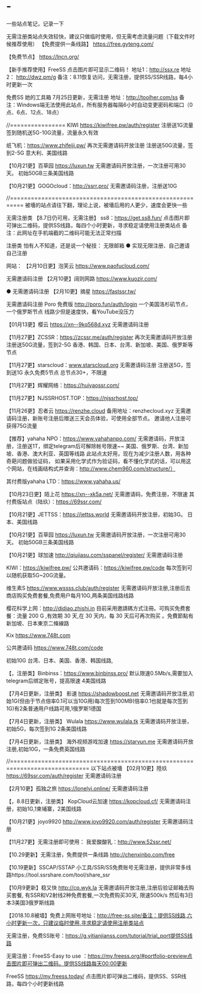 # -

一些站点笔记，记录一下



无需注册类站点失效较快，建议只做临时使用，但无需考虑流量问题（下载文件时候推荐使用）
【免费提供一条线路】
https://free.gyteng.com/

【免费节点】
https://lncn.org/

【新手推荐使用】FreeSS
点击图片即可显示二维码！
地址1：http://ssx.re
地址2： http://dwz.pm/g
备注：8.11恢复访问，无需注册，提供SS/SSR线路，每4小时更新一次

免费SS 她的工具箱
7月25日更新，无需注册
地址：http://toolher.com/ss
备注：Windows端无法使用此站点，所有服务器每隔6小时自动变更密码和端口（0点、6点、12点、18点）


//================
KIWI https://kiwifree.pw/auth/register
注册送1G流量
签到随机送5G-10G流量，流量永久有效

纸飞机：https://www.zhifeiji.pw/
再次无需邀请码开放注册
注册送50G流量，签到2-5G
意大利、美国线路

【10月21更】百草园 https://luxun.tw 
无需邀请码开放注册，一次注册可用30天。
初始50GB三条美国线路 

【10月21更】GOGOcloud：http://ssrr.pro/
无需邀请码注册，注册送10G

//==========================================================
被墻的站点请往下翻，理论上说，被墻后用的人更少，速度会更快一些

无需注册类
【8.7日仍可用，无需注册】
ss8：https://get.ss8.fun/
点击图片即可弹出二维码，提供SS线路，每四个小时更新，寻求稳定请使用注册类站点
备注：此网址在手机端截的二维码可能无法正常扫描


注册类
怕有人不知道，还是说一个秘技：
无限邮箱 ● 实现无限注册、自己邀请自己注册

网站：
【2月10日更】泡芙云 https://www.paofucloud.com/

无需邀请码注册
【2月10更】阔则网路 https://www.kuozir.com/

● 无需邀请码注册
【2月10更】摘星 https://fastssr.tw/

无需邀请码注册
Poro 免费版 http://poro.fun/auth/login
一个美国洛杉矶节点，一个俄罗斯节点
线路少但是速度快，看YouTube没压力

 【01月13更】樱云 https://xn--9kq568d.xyz
无需邀请码注册

【11月27更】ZCSSR：https://zcssr.me/auth/register
再次无需邀请码开放注册
注册送50G流量，签到2-5G
香港、韩国、日本、台湾、新加坡、美国、俄罗斯等节点

【11月27更】starscloud：www.starscloud.org
无需邀请码注册
注册送5G，签到送1G
永久免费5节点 总节点30+，不限速

【11月27更】辉耀网络：https://huiyaossr.com/

【11月27更】NJSSRHOST.TOP：https://njssrhost.top/

【11月26更】忍者云 https://renzhe.cloud
备用地址：renzhecloud.xyz
无需邀请码注册，新账号注册后赠送三天会员体验，可使用全部节点。
邀请他人注册可获得75G流量

【推荐】yahaha NPO：https://www.yahahanpo.com/
无需邀请码，开放注册，注册送1T，绑定telegram后可解除帐号限速~~
美国、俄罗斯、台湾、新加坡、香港、澳大利亚、英国等线路
此站点太好用，现在为减少注册人数，用各种奇葩问题做验证码，
如果采用化学式作为验证码，看不懂化学式的话，可以用这个网站，在线画结构式并查询：http://www.chem960.com/structure/）

其付费版yahaha LTD：https://www.yahaha.us/

【10月23日更】陌上花 https://xn--xk5a.net/
无需邀请码，免费注册，不限速
其付费版站点（陆玖）：https://69ssr.com/

【10月21更】JETTSS：https://jettss.world 
无需邀请码开放注册，初始3G。
日本、美国线路

【10月21更】百草园 https://luxun.tw 
无需邀请码开放注册，一次注册可用30天。
初始50GB三条美国线路 

【10月21更】球加速 http://qiujiasu.com/sspanel/register/
无需邀请码注册

KIWI：https://kiwifree.pw/
公共邀请码：https://kiwifree.pw/code
每次签到可以随机获取5G~20G流量。

维生素S https://www.wssss.club/auth/register
无需邀请码开放注册,注册后去商店购买免费套餐,免费用户每月10G,两条美国线路线路

樱花科学上网：http://didiao.zhishi.in
目前采用邀請碼方式注冊。可购买免费套餐：流量 200 G ,有效期 30 天,在 30 天内，每 30 天后可再次购买 。免費節點有新加坡、日本東京二條線路

Kix 
https://www.748t.com

公共邀请码 https://www.748t.com/code

初始10G
台湾、日本、美国、香港、韩国线路,

【，注册类】Binbinss：https://www.binbinss.pro/
默认限速0.5Mb/s,需要加入telegram后绑定账号，提高限速
4美国线路

【7月4日更新，注册类】 
影速 https://shadowboost.net
无需邀请码开放注册,初始1G(但由于节点倍率0.1可以当10G用)每次签到100MB(倍率0.1也就是每次签到1G)有2条普通用户线路可用,1俄罗斯1德国

【7月4日更新，注册类】
 Wulala https://www.wulala.tk 
无需邀请码开放注册，初始5G，每次签到1G
2条美国线路

【7月4日更新，注册类】 
海外视频游戏加速 https://staryun.me
无需邀请码开放注册,初始10G，一条免费英国线路

//=============================================================================
以下站点被墻
 【02月10更】陸玖 https://69ssr.com/auth/register
无需邀请码注册

【2月10更】孤独之旅 https://lonelyi.online/
无需邀请码注册

【，8.8日更新，注册类】
KopCloud云加速 https://kopcloud.cf/
无需邀请码注册，初始1G,1柬埔寨，2美国线路

【10月21更】joyo9920 http://www.joyo9920.com/auth/register
无需邀请码注册

【11月27更】无需注册即可使用：
我爱酸酸乳：http://www.52ssr.net/

【10.29更新】无需注册，免费提供一条线路
http://chenxinbo.com/free

【10.19更新】SSCAP/SSTAP 小工具/SSR/SS免费账号无需注册，提供非常多线路https://tool.ssrshare.com/tool/share_ssr

【10月9更新】稳又快 http://cp.wyk.la
无需邀请码开放注册,注册后验证邮箱去购买套餐,
有SSR和V2射线2种免费套餐,一次免费购买30天,
限速500k/s
然后有3日本3美国3俄罗斯线路

【2018.10.8被墙】免费上网账号地址：http://free-ss.site/备注：提供SS线路,六小时更新一次，只建议临时使用,寻求稳定请使用注册类站点

无需注册，免费SS账号：https://g.yitianjianss.com/tutorial/trial_port提供SS线路

无需注册：FreeSS-Easy to use ：https://my.freess.org/#portfolio-preview点击图片即可弹出二维码，提供SS线路每天00:00更新

FreeSS https://my.freess.today/
点击图片即可弹出二维码，提供SS、SSR线路，每四个小时更新线路


